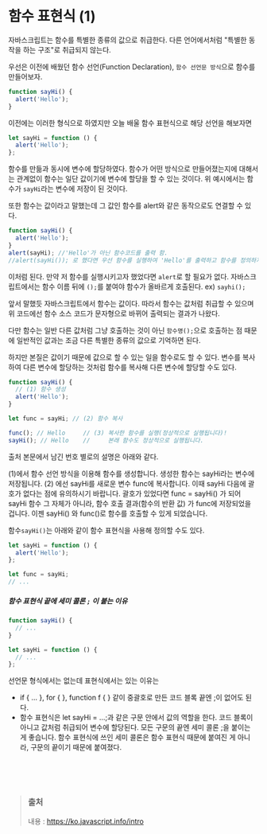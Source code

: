 # 함수 표현식 (1)

자바스크립트는 함수를 특별한 종류의 값으로 취급한다. 다른 언어에서처럼 "특별한 동작을 하는 구조"로 취급되지 않는다.

우선은 이전에 배웠던 함수 선언(Function Declaration), `함수 선언문 방식`으로 함수를 만들어보자.

```javascript
function sayHi() {
  alert('Hello');
}
```

이전에는 이러한 형식으로 하였지만
오늘 배울 함수 표현식으로 해당 선언을 해보자면

```javascript
let sayHi = function () {
  alert('Hello');
};
```

함수를 만듦과 동시에 변수에 할당하였다.
함수가 어떤 방식으로 만들어졌는지에 대해서는 관계없이 함수는 일단 값이기에 변수에 할당을 할 수 있는 것이다.
위 예시에서는 함수가 `sayHi`라는 변수에 저장이 된 것이다.

또한 함수는 값이라고 말했는데 그 값인 함수를 alert와 같은 동작으로도 연결할 수 있다.

```javascript
function sayHi() {
  alert('Hello');
}
alert(sayHi); //'Hello'가 아닌 함수코드를 출력 함.
//alert(sayHi()); 로 했다면 우선 함수를 실행하여 'Hello'를 출력하고 함수를 정의하지 못하여 'undefined'를 출력한다.
```

이처럼 된다. 만약 저 함수를 실행시키고자 했었다면 `alert`로 할 필요가 없다. 자바스크립트에서는 함수 이름 뒤에 `();`를 붙여야 함수가 올바르게 호출된다. ex) `sayhi();`

앞서 말했듯 자바스크립트에서 함수는 값이다. 따라서 함수는 값처럼 취급할 수 있으며 위 코드에선 함수 소스 코드가 문자형으로 바뀌어 출력되는 결과가 나왔다.

다만 함수는 일반 다른 값처럼 그냥 호출하는 것이 아닌 `함수명();`으로 호출하는 점 때문에 일반적인 값과는 조금 다른 특별한 종류의 값으로 기억하면 된다.

하지만 본질은 값이기 때문에 값으로 할 수 있는 일을 함수로도 할 수 있다.
변수를 복사하여 다른 변수에 할당하는 것처럼 함수를 복사해 다른 변수에 할당할 수도 있다.

```javascript
function sayHi() {
  // (1) 함수 생성
  alert('Hello');
}

let func = sayHi; // (2) 함수 복사

func(); // Hello     // (3) 복사한 함수를 실행(정상적으로 실행됩니다)!
sayHi(); // Hello    //     본래 함수도 정상적으로 실행됩니다.
```

출처 본문에서 남긴 번호 별로의 설명은 아래와 같다.

(1)에서 함수 선언 방식을 이용해 함수를 생성합니다. 생성한 함수는 sayHi라는 변수에 저장됩니다.
(2) 에선 sayHi를 새로운 변수 func에 복사합니다. 이때 sayHi 다음에 괄호가 없다는 점에 유의하시기 바랍니다. 괄호가 있었다면 func = sayHi() 가 되어 sayHi 함수 그 자체가 아니라, 함수 호출 결과(함수의 반환 값) 가 func에 저장되었을 겁니다.
이젠 sayHi() 와 func()로 함수를 호출할 수 있게 되었습니다.

함수`sayHi()`는 아래와 같이 함수 표현식을 사용해 정의할 수도 있다.

```javascript
let sayHi = function () {
  alert('Hello');
};

let func = sayHi;
// ...
```

##### 함수 표현식 끝에 세미 콜론 `;` 이 붙는 이유

```javascript
function sayHi() {
  // ...
}

let sayHi = function () {
  // ...
};
```

선언문 형식에서는 없는데 표현식에서는 있는 이유는

- if { ... }, for { }, function f { } 같이 중괄호로 만든 코드 블록 끝엔 ;이 없어도 된다.
- 함수 표현식은 let sayHi = ...;과 같은 구문 안에서 값의 역할을 한다. 코드 블록이 아니고 값처럼 취급되어 변수에 할당된다. 모든 구문의 끝엔 세미 콜론 ;을 붙이는 게 좋습니다. 함수 표현식에 쓰인 세미 콜론은 함수 표현식 때문에 붙여진 게 아니라, 구문의 끝이기 때문에 붙여졌다.

</br></br></br>

> ### 출처
>
> 내용 : https://ko.javascript.info/intro
